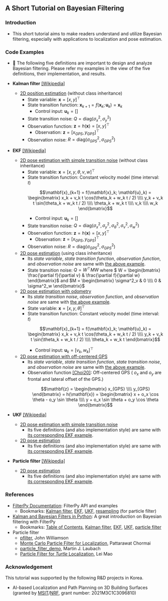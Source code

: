 ## A Short Tutorial on Bayesian Filtering
### Introduction
* This short tutorial aims to make readers understand and utilize Bayesian filtering, especially with applications to localization and pose estimation.



### Code Examples
* :pencil: The following five definitions are important to design and analyze Bayesian filtering. Please refer my examples in the view of the five definitions, their implementation, and results.

* **Kalman filter** [[Wikipedia]](https://en.wikipedia.org/wiki/Kalman_filter)
  * [2D position estimation](https://github.com/mint-lab/filtering_tutorial/blob/master/kf_2d_position.py) (without class inheritance)
    * State variable: $\mathbf{x} = [x, y]^\top$
    * State transition function: $\mathbf{x}_{k+1} = f(\mathbf{x}_k; \mathbf{u}_k) = \mathbf{x}_k$
      * Control input: $\mathbf{u}_k = [ ]$
    * State transition noise: $Q = \mathrm{diag}(\sigma^2_x, \sigma^2_y)$
    * Observation function: $\mathbf{z} = h(\mathbf{x}) = [x, y]^\top$
      * Observation: $\mathbf{z} = [x_{GPS}, y_{GPS}]^\top$
    * Observation noise: $R = \mathrm{diag}(\sigma^2_{GPS}, \sigma^2_{GPS})$
  
* **EKF** [[Wikipedia]](https://en.wikipedia.org/wiki/Extended_Kalman_filter)
  * [2D pose estimation with simple transition noise](https://github.com/mint-lab/filtering_tutorial/blob/master/ekf_2d_pose_simple_noise.py) (without class inheritance)
    * State variable: $\mathbf{x} = [x, y, \theta, v, w]^\top$
    * State transition function: Constant velocity model (time interval: $t$)<p/>
      $$\mathbf{x}_{k+1} = f(\mathbf{x}_k; \mathbf{u}_k) = \begin{bmatrix} x_k + v_k t \cos(\theta_k + w_k t / 2) \\\\ y_k + v_k t \sin(\theta_k + w_k t / 2) \\\\ \theta_k + w_k t \\\\ v_k \\\\ w_k \end{bmatrix}$$
      * Control input: $\mathbf{u}_k = [ ]$
    * State transition noise: $Q = \mathrm{diag}(\sigma^2_x, \sigma^2_y, \sigma^2_\theta, \sigma^2_v, \sigma^2_w)$ 
    * Observation function: $\mathbf{z} = h(\mathbf{x}) = [x, y]^\top$
      * Observation: $\mathbf{z} = [x_{GPS}, y_{GPS}]^\top$
    * Observation noise: $R = \mathrm{diag}(\sigma^2_{GPS}, \sigma^2_{GPS})$
  * [2D pose estimation](https://github.com/mint-lab/filtering_tutorial/blob/master/ekf_2d_pose.py) (using class inheritance)
    * Its _state variable_, _state transition function_, _observation function_, and _observation noise_ are same with [the above example](https://github.com/mint-lab/filtering_tutorial/blob/master/ekf_2d_pose_simple_noise.py).
    * State transition noise: $Q = W^\top M W$ where  $ W = \begin{bmatrix} \frac{\partial f}{\partial v} & \frac{\partial f}{\partial w} \end{bmatrix}$ and $M = \begin{bmatrix} \sigma^2_v & 0 \\\\ 0 & \sigma^2_w \end{bmatrix}$
  * [2D pose estimation with odometry](https://github.com/mint-lab/filtering_tutorial/blob/master/ekf_2d_pose_odometry.py)
    * Its _state transition noise_, _observation function_, and _observation noise_ are same with [the above example](https://github.com/mint-lab/filtering_tutorial/blob/master/ekf_2d_pose_simple_noise.py).
    * State variable: $\mathbf{x} = [x, y, \theta]^\top$
    * State transition function: Constant velocity model (time interval: $t$)<p/>
      $$\mathbf{x}_{k+1} = f(\mathbf{x}_k; \mathbf{u}_k) = \begin{bmatrix} x_k + v_k t \cos(\theta_k + w_k t / 2) \\\\ y_k + v_k t \sin(\theta_k + w_k t / 2) \\\\ \theta_k + w_k t \end{bmatrix}$$
      * Control input: $\mathbf{u}_k = [v_k, w_k]^\top$
  * [2D pose estimation with off-centered GPS](https://github.com/mint-lab/filtering_tutorial/blob/master/ekf_2d_pose_off_centered.py)
    * Its _state variable_, _state transition function_, _state transition noise_, and _observation noise_ are same with [the above example](https://github.com/mint-lab/filtering_tutorial/blob/master/ekf_2d_pose_simple_noise.py).
    * Observation function [[Choi20]](http://doi.org/10.1109/TITS.2019.2915108): Off-centered GPS ( $o_x$ and $o_y$ are frontal and lateral offset of the GPS.)<p/>
      $$\mathbf{z} = \begin{bmatrix} x_{GPS} \\\\ y_{GPS} \end{bmatrix} = h(\mathbf{x}) = \begin{bmatrix} x + o_x \cos \theta - o_y \sin \theta \\\\ y + o_x \sin \theta + o_y \cos \theta \end{bmatrix}$$
  
* **UKF** [[Wikipedia]](https://en.wikipedia.org/wiki/Kalman_filter#Unscented_Kalman_filter)
  * [2D pose estimation with simple transition noise](https://github.com/mint-lab/filtering_tutorial/blob/master/ukf_2d_pose_simple_noise.py)
    * Its five definitions (and also implementation style) are same with [its corresponding EKF example](https://github.com/mint-lab/filtering_tutorial/blob/master/ekf_2d_pose_simple_noise.py).
  * [2D pose estimation](https://github.com/mint-lab/filtering_tutorial/blob/master/ukf_2d_pose.py)
    * Its five definitions (and also implementation style) are same with [its corresponding EKF example](https://github.com/mint-lab/filtering_tutorial/blob/master/ekf_2d_pose_simple_noise.py).
  
* **Particle filter** [[Wikipedia]](https://en.wikipedia.org/wiki/Particle_filter)
  * [2D pose estimation](https://github.com/mint-lab/filtering_tutorial/blob/master/pf_2d_pose.py)
    * Its five definitions (and also implementation style) are same with [its corresponding EKF example](https://github.com/mint-lab/filtering_tutorial/blob/master/ekf_2d_pose_simple_noise.py).



### References
* [FilterPy Documentation](https://filterpy.readthedocs.io/en/latest/): FilterPy API and examples
  * Bookmarks: [Kalman filter](https://filterpy.readthedocs.io/en/latest/kalman/KalmanFilter.html), [EKF](https://filterpy.readthedocs.io/en/latest/kalman/ExtendedKalmanFilter.html), [UKF](https://filterpy.readthedocs.io/en/latest/kalman/UnscentedKalmanFilter.html), [resampling](https://filterpy.readthedocs.io/en/latest/monte_carlo/resampling.html) (for particle filter)
* [Kalman and Bayesian Filters in Python](https://github.com/rlabbe/Kalman-and-Bayesian-Filters-in-Python): A great introduction on Bayesian filtering with FilterPy
  * Bookmarks: [Table of Contents](https://github.com/rlabbe/Kalman-and-Bayesian-Filters-in-Python/blob/master/table_of_contents.ipynb), [Kalman filter](https://github.com/rlabbe/Kalman-and-Bayesian-Filters-in-Python/blob/master/08-Designing-Kalman-Filters.ipynb), [EKF](https://github.com/rlabbe/Kalman-and-Bayesian-Filters-in-Python/blob/master/11-Extended-Kalman-Filters.ipynb), [UKF](https://github.com/rlabbe/Kalman-and-Bayesian-Filters-in-Python/blob/master/10-Unscented-Kalman-Filter.ipynb), [particle filter](https://github.com/rlabbe/Kalman-and-Bayesian-Filters-in-Python/blob/master/12-Particle-Filters.ipynb)
* Particle filter
  * [pfilter](https://github.com/johnhw/pfilter), John Williamson
  * [Monte Carlo Particle Filter for Localization](https://github.com/p16i/particle-filter), Pattarawat Chormai
  * [particle_filter_demo](https://github.com/mjl/particle_filter_demo), Martin J. Laubach
  * [Particle Filter for _Turtle_ Localization](https://github.com/leimao/Particle-Filter), Lei Mao



### Acknowledgement
This tutorial was supported by the following R&D projects in Korea.
*  AI-based Localization and Path Planning on 3D Building Surfaces (granted by [MSIT](https://www.msit.go.kr/)/[NRF](https://www.nrf.re.kr/), grant number: 2021M3C1C3096810)
